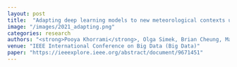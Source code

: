 ```yaml
---
layout: post
title:  "Adapting deep learning models to new meteorological contexts using transfer learning"
image: "/images/2021_adapting.png"
categories: research
authors: "<strong>Pooya Khorrami</strong>, Olga Simek, Brian Cheung, Mark Veillette, Rumen Dangovski, Ileana Rugina, Marin Soljacic, Pulkit Agrawal"
venue: "IEEE International Conference on Big Data (Big Data)"
paper: "https://ieeexplore.ieee.org/abstract/document/9671451"
---
```

